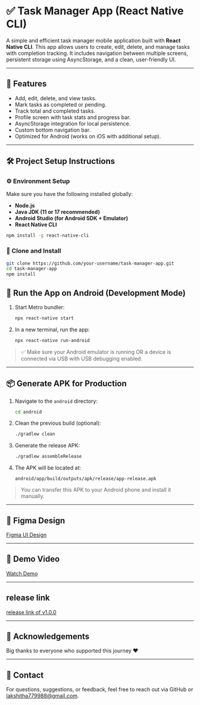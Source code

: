 

# ✅ Task Manager App (React Native CLI)

A simple and efficient task manager mobile application built with **React Native CLI**. This app allows users to create, edit, delete, and manage tasks with completion tracking. It includes navigation between multiple screens, persistent storage using AsyncStorage, and a clean, user-friendly UI.

---

## 🧠 Features

- Add, edit, delete, and view tasks.
- Mark tasks as completed or pending.
- Track total and completed tasks.
- Profile screen with task stats and progress bar.
- AsyncStorage integration for local persistence.
- Custom bottom navigation bar.
- Optimized for Android (works on iOS with additional setup).

---

## 🛠️ Project Setup Instructions

### ⚙️ Environment Setup

Make sure you have the following installed globally:

- **Node.js**
- **Java JDK (11 or 17 recommended)**
- **Android Studio (for Android SDK + Emulator)**
- **React Native CLI**

```bash
npm install -g react-native-cli
```

### 🔧 Clone and Install

```bash
git clone https://github.com/your-username/task-manager-app.git
cd task-manager-app
npm install
```



## 📱 Run the App on Android (Development Mode)

1. Start Metro bundler:
   ```bash
   npx react-native start
   ```

2. In a new terminal, run the app:
   ```bash
   npx react-native run-android
   ```

> ✅ Make sure your Android emulator is running OR a device is connected via USB with USB debugging enabled.

---

## 📦 Generate APK for Production

1. Navigate to the `android` directory:
   ```bash
   cd android
   ```

2. Clean the previous build (optional):
   ```bash
   ./gradlew clean
   ```

3. Generate the release APK:
   ```bash
   ./gradlew assembleRelease
   ```

4. The APK will be located at:
   ```
   android/app/build/outputs/apk/release/app-release.apk
   ```

> You can transfer this APK to your Android phone and install it manually.

---

## 🎨 Figma Design

[Figma UI Design](https://www.figma.com/design/vso1HowSNXaxOS9Ht7Xewd/Untitled?node-id=0-1&t=lEIkcjkCqg8WjGbv-1) 

---

## 🎥 Demo Video

[Watch Demo](https://github.com/user-attachments/assets/152d0321-3e26-4222-aaba-34e2be7b6efc)

---





## release link

[release link of v1.0.0](https://github.com/lakshitha779988/ToDOAPP/releases/tag/v1.0.0)

---


## 💬 Acknowledgements

Big thanks to everyone who supported this journey ❤️

---

## 📩 Contact

For questions, suggestions, or feedback, feel free to reach out via GitHub or lakshitha779988@gmail.com.

```
